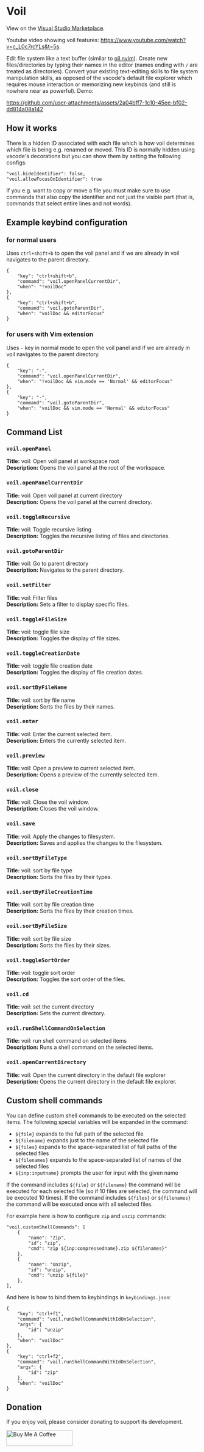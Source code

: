 # Voil

View on the [Visual Studio Marketplace](https://marketplace.visualstudio.com/items?itemName=AliMostafavi.voil).

Youtube video showing voil features: https://www.youtube.com/watch?v=c_L0c7rcYLs&t=5s.

Edit file system like a text buffer (similar to [oil.nvim](https://github.com/stevearc/oil.nvim)). Create new files/directories by typing their names in the editor (names ending with `/` are treated as directories). Convert your existing text-editing skills to file system manipulation skills, as opposed of the vscode's default file explorer which requires mouse interaction or memorizing new keybinds (and still is nowhere near as powerful). Demo:

https://github.com/user-attachments/assets/2a04bff7-1c10-45ee-bf02-dd814a08a142


## How it works
There is a hidden ID associated with each file which is how voil determines which file is being e.g. renamed or moved. This ID is normally hidden using vscode's decorations but you can show them by setting the following configs:
```
"voil.hideIdentifier": false,
"voil.allowFocusOnIdentifier": true
```

If you e.g. want to copy or move a file you must make sure to use commands that also copy the identifier and not just the visible part (that is, commands that select entire lines and not words).

## Example keybind configuration
### for normal users
Uses `ctrl+shift+b` to open the voil panel and if we are already in voil navigates to the parent directory.
```
{
    "key": "ctrl+shift+b",
    "command": "voil.openPanelCurrentDir",
    "when": "!voilDoc"
},
{
    "key": "ctrl+shift+b",
    "command": "voil.gotoParentDir",
    "when": "voilDoc && editorFocus"
}
```
### for users with Vim extension
Uses `-` key in normal mode to open the voil panel and if we are already in voil navigates to the parent directory.
```
{
    "key": "-",
    "command": "voil.openPanelCurrentDir",
    "when": "!voilDoc && vim.mode == 'Normal' && editorFocus"
},
{
    "key": "-",
    "command": "voil.gotoParentDir",
    "when": "voilDoc && vim.mode == 'Normal' && editorFocus"
}
```

## Command List
### `voil.openPanel`
**Title:** voil: Open voil panel at workspace root  
**Description:** Opens the voil panel at the root of the workspace.

### `voil.openPanelCurrentDir`
**Title:** voil: Open voil panel at current directory  
**Description:** Opens the voil panel at the current directory.

### `voil.toggleRecursive`
**Title:** voil: Toggle recursive listing  
**Description:** Toggles the recursive listing of files and directories.

### `voil.gotoParentDir`
**Title:** voil: Go to parent directory  
**Description:** Navigates to the parent directory.

### `voil.setFilter`
**Title:** voil: Filter files  
**Description:** Sets a filter to display specific files.

### `voil.toggleFileSize`
**Title:** voil: toggle file size  
**Description:** Toggles the display of file sizes.

### `voil.toggleCreationDate`
**Title:** voil: toggle file creation date  
**Description:** Toggles the display of file creation dates.

### `voil.sortByFileName`
**Title:** voil: sort by file name  
**Description:** Sorts the files by their names.

### `voil.enter`
**Title:** voil: Enter the current selected item.  
**Description:** Enters the currently selected item.

### `voil.preview`
**Title:** voil: Open a preview to current selected item.  
**Description:** Opens a preview of the currently selected item.

### `voil.close`
**Title:** voil: Close the voil window.  
**Description:** Closes the voil window.

### `voil.save`
**Title:** voil: Apply the changes to filesystem.  
**Description:** Saves and applies the changes to the filesystem.

### `voil.sortByFileType`
**Title:** voil: sort by file type  
**Description:** Sorts the files by their types.

### `voil.sortByFileCreationTime`
**Title:** voil: sort by file creation time  
**Description:** Sorts the files by their creation times.

### `voil.sortByFileSize`
**Title:** voil: sort by file size  
**Description:** Sorts the files by their sizes.

### `voil.toggleSortOrder`
**Title:** voil: toggle sort order  
**Description:** Toggles the sort order of the files.

### `voil.cd`
**Title:** voil: set the current directory  
**Description:** Sets the current directory.

### `voil.runShellCommandOnSelection`
**Title:** voil: run shell command on selected items  
**Description:** Runs a shell command on the selected items.

### `voil.openCurrentDirectory`
**Title:** voil: Open the current directory in the default file explorer  
**Description:** Opens the current directory in the default file explorer.

## Custom shell commands

You can define custom shell commands to be executed on the selected items. The following special variables will be expanded in the command:
- `${file}` expands to the full path of the selected file
- `${filename}` expands just to the name of the selected file 
- `${files}` expands to the space-separated list of full paths of the selected files
- `${filenames}` expands to the space-separated list of names of the selected files
- `${inp:inputname}` prompts the user for input with the given name

If the command includes `${file}` or `${filename}` the command will be executed for each selected file (so if 10 files are selected, the command will be executed 10 times). If the command includes `${files}` or `${filenames}` the command will be executed once with all selected files.

For example here is how to configure `zip` and `unzip` commands:
```
"voil.customShellCommands": [
    {
        "name": "Zip",
        "id": "zip",
        "cmd": "zip ${inp:compressedname}.zip ${filenames}"
    },
    {
        "name": "Unzip",
        "id": "unzip",
        "cmd": "unzip ${file}"
    },
],
```
And here is how to bind them to keybindings in `keybindings.json`:
```
{
    "key": "ctrl+f1",
    "command": "voil.runShellCommandWithIdOnSelection",
    "args": {
        "id": "unzip"
    },
    "when": "voilDoc"
},
{
    "key": "ctrl+f2",
    "command": "voil.runShellCommandWithIdOnSelection",
    "args": {
        "id": "zip"
    },
    "when": "voilDoc"
}
```

## Donation
If you enjoy voil, please consider donating to support its development.

<a href="https://www.buymeacoffee.com/ahrm" target="_blank"><img src="https://cdn.buymeacoffee.com/buttons/default-orange.png" alt="Buy Me A Coffee" height="41" width="174"></a>
